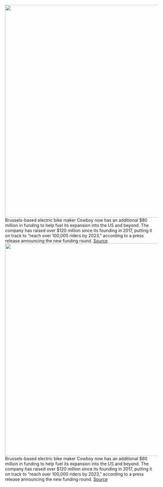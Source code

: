 <img src='https://cdn.vox-cdn.com/thumbor/cqhCEAKcwrrr0aMruw8fz75JWmM=/0x0:2880x1980/1200x800/filters:focal(1210x760:1670x1220)/cdn.vox-cdn.com/uploads/chorus_image/image/70437222/cowboy_4__breathe_1920x_2x.0.png' width='700px' /><br/>
Brussels-based electric bike maker Cowboy now has an additional $80 million in funding to help fuel its expansion into the US and beyond. The company has raised over $120 million since its founding in 2017, putting it on track to “reach over 100,000 riders by 2023,” according to a press release announcing the new funding round.
<a href='https://www.theverge.com/2022/1/26/22900462/cowboy-e-bikes-investment-expansion-plans'> Source <a/><img src='https://cdn.vox-cdn.com/thumbor/cqhCEAKcwrrr0aMruw8fz75JWmM=/0x0:2880x1980/1200x800/filters:focal(1210x760:1670x1220)/cdn.vox-cdn.com/uploads/chorus_image/image/70437222/cowboy_4__breathe_1920x_2x.0.png' width='700px' /><br/>
Brussels-based electric bike maker Cowboy now has an additional $80 million in funding to help fuel its expansion into the US and beyond. The company has raised over $120 million since its founding in 2017, putting it on track to “reach over 100,000 riders by 2023,” according to a press release announcing the new funding round.
<a href='https://www.theverge.com/2022/1/26/22900462/cowboy-e-bikes-investment-expansion-plans'> Source <a/>